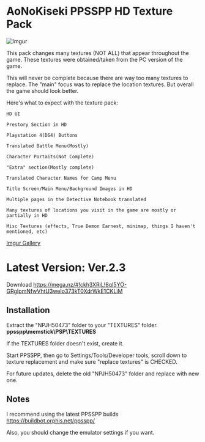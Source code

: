 # AoNoKiseki PPSSPP HD Texture Pack
![Imgur](https://i.imgur.com/8qzQIi6.png)

This pack changes many textures (NOT ALL) that appear throughout the game. These textures were obtained/taken from the PC version of the game.

This will never be complete because there are way too many textures to replace. The "main" focus was to replace the location textures. But overall the game should look better.

Here's what to expect with the texture pack:
```
HD UI

Prestory Section in HD

Playstation 4(DS4) Buttons

Translated Battle Menu(Mostly)

Character Portaits(Not Complete)

"Extra" section(Mostly complete)

Translated Character Names for Camp Menu

Title Screen/Main Menu/Background Images in HD

Multiple pages in the Detective Notebook translated

Many textures of locations you visit in the game are mostly or partially in HD

Misc Textures (effects, True Demon Earnest, minimap, things I haven't mentioned, etc)
```
[Imgur Gallery](https://imgur.com/a/hNzzp)

# Latest Version: Ver.2.3
Download https://mega.nz/#!ckh3XRjL!8qI5YO-GRgIpmNfwVhtU3weIo373kT0XdrWkE1CKLiM


## Installation
Extract the "NPJH50473" folder to your "TEXTURES" folder. **ppsspp\memstick\PSP\TEXTURES**

If the TEXTURES folder doesn't exist, create it.

Start PPSSPP, then go to Settings/Tools/Developer tools, scroll down to texture replacement and make sure "replace textures" is CHECKED.

For future updates, delete the old "NPJH50473" folder and replace with new one.


## Notes
I recommend using the latest PPSSPP builds https://buildbot.orphis.net/ppsspp/

Also, you should change the emulator settings if you want.
